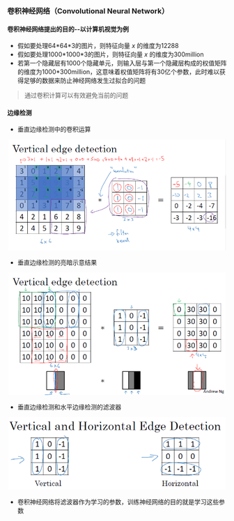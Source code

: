 ### 卷积神经网络（Convolutional Neural Network）
#### 卷积神经网络提出的目的--以计算机视觉为例
* 假如要处理64\*64\*3的图片，则特征向量 $x$ 的维度为12288
* 假如要处理1000\*1000\*3的图片，则特征向量 $x$ 的维度为300million
* 若第一个隐藏层有1000个隐藏单元，则输入层与第一个隐藏层构成的权值矩阵的维度为1000*300million，这意味着权值矩阵将有30亿个参数，此时难以获得足够的数据来防止神经网络发生过拟合的问题
> 通过卷积计算可以有效避免当前的问题

#### 边缘检测
* 垂直边缘检测中的卷积运算
<div align="center">
<img src="https://raw.githubusercontent.com/hwt-freedom/AI/master/deep-learning/pictures/Convolutional_neural_network1.png" width = "500">
</div>

* 垂直边缘检测的亮暗示意结果
<div align="center">
<img src="https://raw.githubusercontent.com/hwt-freedom/AI/master/deep-learning/pictures/Convolutional_neural_network2.png" width = "500">
</div>

* 垂直边缘检测和水平边缘检测的滤波器
<div align="center">
<img src="https://raw.githubusercontent.com/hwt-freedom/AI/master/deep-learning/pictures/Convolutional_neural_network3.png" width = "500">
</div>

* 卷积神经网络将滤波器作为学习的参数，训练神经网络的目的就是学习这些参数
####
